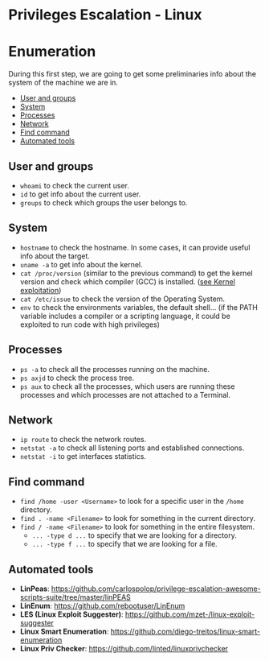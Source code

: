 # Privileges Escalation - Linux
# Enumeration

During this first step, we are going to get some preliminaries info about the system of the machine we are in.

- [User and groups](#user-and-groups)
- [System](#system)
- [Processes](#processes)
- [Network](#network)
- [Find command](#find-command)
- [Automated tools](#automated-tools)

## User and groups
- `whoami` to check the current user.
- `id` to get info about the current user.
- `groups` to check which groups the user belongs to.

## System
- `hostname` to check the hostname. In some cases, it can provide useful info about the target.
- `uname -a` to get info about the kernel.
- `cat /proc/version` (similar to the previous command) to get the kernel version and check which compiler (GCC) is installed. ([see Kernel exploitation](1.1-(Ex)%20Kernel%20exploitation.md))
- `cat /etc/issue` to check the version of the Operating System.
- `env` to check the environments variables, the default shell... (if the PATH variable includes a compiler or a scripting language, it could be exploited to run code with high privileges)

## Processes
- `ps -a` to check all the processes running on the machine.
- `ps axjd` to check the process tree.
- `ps aux` to check all the processes, which users are running these processes and which processes are not attached to a Terminal.

## Network
- `ip route` to check the network routes.
- `netstat -a` to check all listening ports and established connections.
- `netstat -i` to get interfaces statistics.

## Find command
- `find /home -user <Username>` to look for a specific user in the `/home` directory.
- `find . -name <Filename>` to look for something in the current directory.
- `find / -name <Filename>` to look for something in the entire filesystem.
  - `... -type d ...` to specify that we are looking for a directory.
  - `... -type f ...` to specify that we are looking for a file.

## Automated tools
- **LinPeas**: https://github.com/carlospolop/privilege-escalation-awesome-scripts-suite/tree/master/linPEAS
- **LinEnum**: https://github.com/rebootuser/LinEnum
- **LES (Linux Exploit Suggester)**: https://github.com/mzet-/linux-exploit-suggester
- **Linux Smart Enumeration**: https://github.com/diego-treitos/linux-smart-enumeration
- **Linux Priv Checker**: https://github.com/linted/linuxprivchecker 
